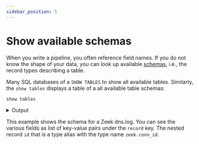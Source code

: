 ```yaml
---
sidebar_position: 5
---
```


# Show available schemas

When you write a pipeline, you often reference field names. If you do not know
the shape of your data, you can look up available
[schemas](../data-model/schemas.md), i.e., the record types describing a table.

Many SQL databases of a `SHOW TABLES` to show all available tables. Similarly,
the `show tables` displays a table of a all available table schemas:

```
show tables
```

<details>
<summary>Output</summary>

```json
{
  "name": "zeek.dns",
  "structure": {
    "basic": null,
    "enum": null,
    "list": null,
    "map": null,
    "record": [
      {
        "name": "ts",
        "type": "timestamp"
      },
      {
        "name": "uid",
        "type": "string #index=hash"
      },
      {
        "name": "id",
        "type": "zeek.conn_id"
      },
      {
        "name": "proto",
        "type": "string"
      },
      {
        "name": "trans_id",
        "type": "uint64"
      },
      {
        "name": "rtt",
        "type": "duration"
      },
      {
        "name": "query",
        "type": "string"
      },
      {
        "name": "qclass",
        "type": "uint64"
      },
      {
        "name": "qclass_name",
        "type": "string"
      },
      {
        "name": "qtype",
        "type": "uint64"
      },
      {
        "name": "qtype_name",
        "type": "string"
      },
      {
        "name": "rcode",
        "type": "uint64"
      },
      {
        "name": "rcode_name",
        "type": "string"
      },
      {
        "name": "AA",
        "type": "bool"
      },
      {
        "name": "TC",
        "type": "bool"
      },
      {
        "name": "RD",
        "type": "bool"
      },
      {
        "name": "RA",
        "type": "bool"
      },
      {
        "name": "Z",
        "type": "uint64"
      },
      {
        "name": "answers",
        "type": "list<string>"
      },
      {
        "name": "TTLs",
        "type": "list<duration>"
      },
      {
        "name": "rejected",
        "type": "bool"
      },
      {
        "name": "_write_ts",
        "type": "time"
      }
    ]
  },
  "attributes": null
}
```

(Only one shown.)

</details>

This example shows the schema for a Zeek dns.log. You can see the various
fields as list of key-value pairs under the `record` key. The nested record `id`
that is a type alias with the type name `zeek.conn_id`.
